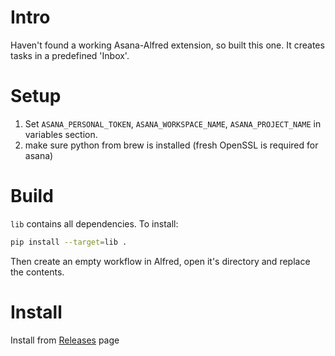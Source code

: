 # Intro
Haven't found a working Asana-Alfred extension, so built this one. It creates tasks in a predefined 'Inbox'.

# Setup

1) Set `ASANA_PERSONAL_TOKEN`, `ASANA_WORKSPACE_NAME`, `ASANA_PROJECT_NAME` in variables section.
2) make sure python from brew is installed (fresh OpenSSL is required for asana)

# Build
`lib` contains all dependencies. To install:

```bash
pip install --target=lib .
```

Then create an empty workflow in Alfred, open it's directory and replace the contents.

# Install
Install from [Releases](https://github.com/LubergAlexander/asana-alfred/releases) page

